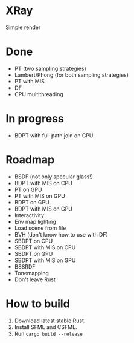 # XRay
Simple render

# Done
* PT (two sampling strategies)
* Lambert/Phong (for both sampling strategies)
* PT with MIS
* DF
* CPU multithreading

# In progress
* BDPT with full path join on CPU

# Roadmap
* BSDF (not only specular glass!)
* BDPT with MIS on CPU
* PT on GPU
* PT with MIS on GPU
* BDPT on GPU
* BDPT with MIS on GPU
* Interactivity
* Env map lighting
* Load scene from file
* BVH (don't know how to use with DF)
* SBDPT on CPU
* SBDPT with MIS on CPU
* SBDPT on GPU
* SBDPT with MIS on GPU
* BSSRDF
* Tonemapping
* Don't leave Rust

# How to build
1. Download latest stable Rust.
2. Install SFML and CSFML.
3. Run `cargo build --release`

